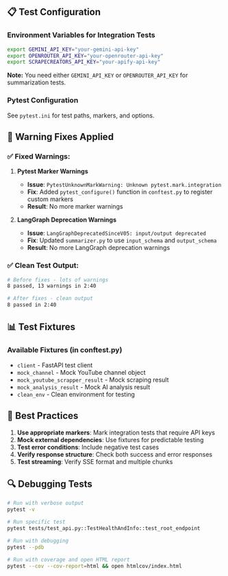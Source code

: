 ## 📋 Test Configuration

### Environment Variables for Integration Tests
```bash
export GEMINI_API_KEY="your-gemini-api-key"
export OPENROUTER_API_KEY="your-openrouter-api-key"
export SCRAPECREATORS_API_KEY="your-apify-api-key"
```

**Note:** You need either `GEMINI_API_KEY` or `OPENROUTER_API_KEY` for summarization tests.

### Pytest Configuration
See `pytest.ini` for test paths, markers, and options.

## 🔧 Warning Fixes Applied

### ✅ **Fixed Warnings:**

1. **Pytest Marker Warnings**
   - **Issue**: `PytestUnknownMarkWarning: Unknown pytest.mark.integration`
   - **Fix**: Added `pytest_configure()` function in `conftest.py` to register custom markers
   - **Result**: No more marker warnings

2. **LangGraph Deprecation Warnings**
   - **Issue**: `LangGraphDeprecatedSinceV05: input/output deprecated`
   - **Fix**: Updated `summarizer.py` to use `input_schema` and `output_schema`
   - **Result**: No more LangGraph deprecation warnings

### ✅ **Clean Test Output:**

```bash
# Before fixes - lots of warnings
8 passed, 13 warnings in 2:40

# After fixes - clean output
8 passed in 2:40
```

## 📊 Test Fixtures

### Available Fixtures (in conftest.py)
- `client` - FastAPI test client
- `mock_channel` - Mock YouTube channel object
- `mock_youtube_scrapper_result` - Mock scraping result
- `mock_analysis_result` - Mock AI analysis result
- `clean_env` - Clean environment for testing

## 🎯 Best Practices

1. **Use appropriate markers**: Mark integration tests that require API keys
2. **Mock external dependencies**: Use fixtures for predictable testing
3. **Test error conditions**: Include negative test cases
4. **Verify response structure**: Check both success and error responses
5. **Test streaming**: Verify SSE format and multiple chunks

## 🔍 Debugging Tests

```bash
# Run with verbose output
pytest -v

# Run specific test
pytest tests/test_api.py::TestHealthAndInfo::test_root_endpoint

# Run with debugging
pytest --pdb

# Run with coverage and open HTML report
pytest --cov --cov-report=html && open htmlcov/index.html
```
